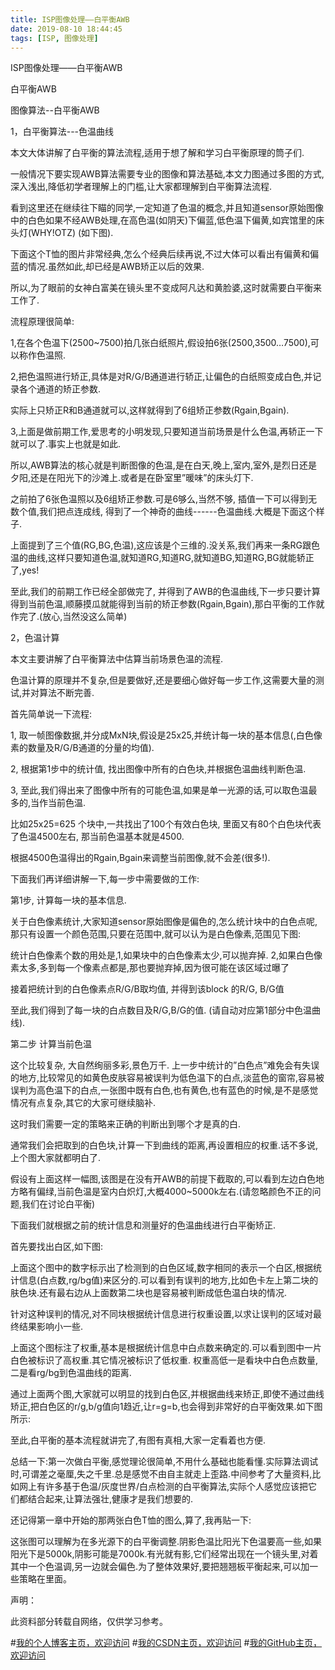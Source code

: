 ```yaml
---
title: ISP图像处理——白平衡AWB
date: 2019-08-10 18:44:45
tags: [ISP, 图像处理]
---
```


ISP图像处理——白平衡AWB
<!--more-->
白平衡AWB

图像算法--白平衡AWB

1，白平衡算法---色温曲线

本文大体讲解了白平衡的算法流程,适用于想了解和学习白平衡原理的筒子们.

一般情况下要实现AWB算法需要专业的图像和算法基础,本文力图通过多图的方式,深入浅出,降低初学者理解上的门槛,让大家都理解到白平衡算法流程.

看到这里还在继续往下瞄的同学,一定知道了色温的概念,并且知道sensor原始图像中的白色如果不经AWB处理,在高色温(如阴天)下偏蓝,低色温下偏黄,如宾馆里的床头灯(WHY!OTZ) (如下图).

 
下面这个T恤的图片非常经典,怎么个经典后续再说,不过大体可以看出有偏黄和偏蓝的情况.虽然如此,却已经是AWB矫正以后的效果.

 

所以,为了眼前的女神白富美在镜头里不变成阿凡达和黄脸婆,这时就需要白平衡来工作了.

 

流程原理很简单:

1,在各个色温下(2500~7500)拍几张白纸照片,假设拍6张(2500,3500…7500),可以称作色温照.

2,把色温照进行矫正,具体是对R/G/B通道进行轿正,让偏色的白纸照变成白色,并记录各个通道的矫正参数.

   实际上只矫正R和B通道就可以,这样就得到了6组矫正参数(Rgain,Bgain).

3,上面是做前期工作,爱思考的小明发现,只要知道当前场景是什么色温,再轿正一下就可以了.事实上也就是如此.

 

所以,AWB算法的核心就是判断图像的色温,是在白天,晚上,室内,室外,是烈日还是夕阳,还是在阳光下的沙滩上.或者是在卧室里”暖味”的床头灯下.

 

之前拍了6张色温照以及6组矫正参数.可是6够么,当然不够, 插值一下可以得到无数个值,我们把点连成线, 得到了一个神奇的曲线------色温曲线.大概是下面这个样子.

 

上面提到了三个值(RG,BG,色温),这应该是个三维的.没关系,我们再来一条RG跟色温的曲线,这样只要知道色温,就知道RG,知道RG,就知道BG,知道RG,BG就能轿正了,yes!

 

至此,我们的前期工作已经全部做完了, 并得到了AWB的色温曲线,下一步只要计算得到当前色温,顺藤摸瓜就能得到当前的矫正参数(Rgain,Bgain),那白平衡的工作就作完了.(放心,当然没这么简单)

2，色温计算

本文主要讲解了白平衡算法中估算当前场景色温的流程.

色温计算的原理并不复杂,但是要做好,还是要细心做好每一步工作,这需要大量的测试,并对算法不断完善.

 

首先简单说一下流程:

1, 取一帧图像数据,并分成MxN块,假设是25x25,并统计每一块的基本信息(,白色像素的数量及R/G/B通道的分量的均值).



2, 根据第1步中的统计值, 找出图像中所有的白色块,并根据色温曲线判断色温.

3, 至此,我们得出来了图像中所有的可能色温,如果是单一光源的话,可以取色温最多的,当作当前色温.

   比如25x25=625 个块中,一共找出了100个有效白色块, 里面又有80个白色块代表了色温4500左右, 那当前色温基本就是4500.

   根据4500色温得出的Rgain,Bgain来调整当前图像,就不会差(很多!).



下面我们再详细讲解一下,每一步中需要做的工作:

第1步, 计算每一块的基本信息.

  

   关于白色像素统计,大家知道sensor原始图像是偏色的,怎么统计块中的白色点呢,那只有设置一个颜色范围,只要在范围中,就可以认为是白色像素,范围见下图:



统计白色像素个数的用处是,1,如果块中的白色像素太少,可以抛弃掉. 2,如果白色像素太多,多到每一个像素点都是,那也要抛弃掉,因为很可能在该区域过曝了

   接着把统计到的白色像素点R/G/B取均值, 并得到该block 的R/G,  B/G值

   至此,我们得到了每一块的白点数目及R/G,B/G的值. (请自动对应第1部分中色温曲线).

 

第二步 计算当前色温

   这个比较复杂, 大自然绚丽多彩,景色万千. 上一步中统计的”白色点”难免会有失误的地方,比较常见的如黄色皮肤容易被误判为低色温下的白点,淡蓝色的窗帘,容易被误判为高色温下的白点,一张图中既有白色,也有黄色,也有蓝色的时候,是不是感觉情况有点复杂,其它的大家可继续脑补.

   这时我们需要一定的策略来正确的判断出到哪个才是真的白.

   通常我们会把取到的白色块,计算一下到曲线的距离,再设置相应的权重.话不多说,上个图大家就都明白了.



假设有上面这样一幅图,该图是在没有开AWB的前提下截取的,可以看到左边白色地方略有偏绿,当前色温是室内白炽灯,大概4000~5000k左右.(请忽略颜色不正的问题,我们在讨论白平衡)

下面我们就根据之前的统计信息和测量好的色温曲线进行白平衡矫正.

首先要找出白区,如下图:



上面这个图中的数字标示出了检测到的白色区域,数字相同的表示一个白区,根据统计信息(白点数,rg/bg值)来区分的.可以看到有误判的地方,比如色卡左上第二块的肤色块.还有最右边从上面数第二块也是容易被判断成低色温白块的情况.

针对这种误判的情况,对不同块根据统计信息进行权重设置,以求让误判的区域对最终结果影响小一些.



上面这个图标注了权重,基本是根据统计信息中白点数来确定的.可以看到图中一片白色被标识了高权重.其它情况被标识了低权重. 权重高低一是看块中白色点数量,二是看rg/bg到色温曲线的距离.

   通过上面两个图,大家就可以明显的找到白色区,并根据曲线来矫正,即使不通过曲线矫正,把白色区的r/g,b/g值向1趋近,让r=g=b,也会得到非常好的白平衡效果.如下图所示:



至此,白平衡的基本流程就讲完了,有图有真相,大家一定看着也方便.

总结一下:第一次做白平衡,感觉理论很简单,不用什么基础也能看懂.实际算法调试时,可谓差之毫厘,失之千里.总是感觉不由自主就走上歪路.中间参考了大量资料,比如网上有许多基于色温/灰度世界/白点检测的白平衡算法,实际个人感觉应该把它们都结合起来,让算法强壮,健康才是我们想要的.

还记得第一章中开始的那两张白色T恤的图么,算了,我再贴一下:



这张图可以理解为在多光源下的白平衡调整.阴影色温比阳光下色温要高一些,如果阳光下是5000k,阴影可能是7000k.有光就有影,它们经常出现在一个镜头里,对着其中一个色温调,另一边就会偏色.为了整体效果好,要把翘翘板平衡起来,可以加一些策略在里面。


声明：

此资料部分转载自网络，仅供学习参考。


#[我的个人博客主页，欢迎访问](http://www.aomanhao.top/)
#[我的CSDN主页，欢迎访问](https://blog.csdn.net/Aoman_Hao)
#[我的GitHub主页，欢迎访问](https://github.com/AomanHao)


